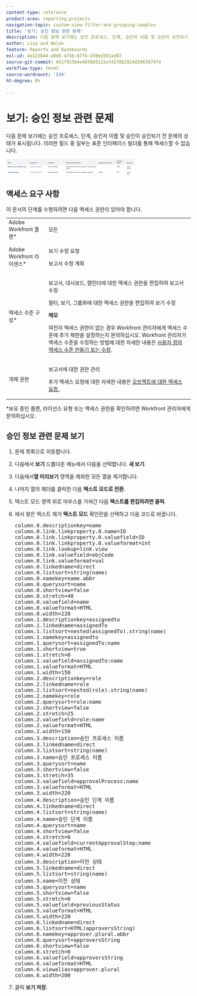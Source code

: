 ```yaml
---
content-type: reference
product-area: reporting;projects
navigation-topic: custom-view-filter-and-grouping-samples
title: '보기: 승인 정보 관련 문제'
description: 다음 문제 보기에는 승인 프로세스, 단계, 승인자 이름 및 승인이 승인되기 전 문제의 상태가 표시됩니다. 이러한 필드 중 일부는 표준 인터페이스 빌더를 통해 액세스할 수 없습니다.
author: Lisa and Nolan
feature: Reports and Dashboards
exl-id: 4e123844-a0d6-474b-87fb-d30ed391ad07
source-git-commit: 661f925b4e485069122ef4278b2914d206387974
workflow-type: tm+mt
source-wordcount: '534'
ht-degree: 0%

---
```


# 보기: 승인 정보 관련 문제

다음 문제 보기에는 승인 프로세스, 단계, 승인자 이름 및 승인이 승인되기 전 문제의 상태가 표시됩니다. 이러한 필드 중 일부는 표준 인터페이스 빌더를 통해 액세스할 수 없습니다.

![custom_issue_view_with_approval_info.png](assets/custom-issue-view-with-approval-info-350x46.png)

## 액세스 요구 사항

이 문서의 단계를 수행하려면 다음 액세스 권한이 있어야 합니다.

<table style="table-layout:auto"> 
 <col> 
 <col> 
 <tbody> 
  <tr> 
   <td role="rowheader">Adobe Workfront 플랜*</td> 
   <td> <p>모든</p> </td> 
  </tr> 
  <tr> 
   <td role="rowheader">Adobe Workfront 라이센스*</td> 
   <td> <p>보기 수정 요청 </p>
   <p>보고서 수정 계획</p> </td> 
  </tr> 
  <tr> 
   <td role="rowheader">액세스 수준 구성*</td> 
   <td> <p>보고서, 대시보드, 캘린더에 대한 액세스 권한을 편집하여 보고서 수정</p> <p>필터, 보기, 그룹화에 대한 액세스 권한을 편집하여 보기 수정</p> <p><b>메모</b>

여전히 액세스 권한이 없는 경우 Workfront 관리자에게 액세스 수준에 추가 제한을 설정하는지 문의하십시오. Workfront 관리자가 액세스 수준을 수정하는 방법에 대한 자세한 내용은 <a href="../../../administration-and-setup/add-users/configure-and-grant-access/create-modify-access-levels.md" class="MCXref xref">사용자 정의 액세스 수준 만들기 또는 수정</a>.</p> </td>
</tr> 
  <tr> 
   <td role="rowheader">개체 권한</td> 
   <td> <p>보고서에 대한 권한 관리</p> <p>추가 액세스 요청에 대한 자세한 내용은 <a href="../../../workfront-basics/grant-and-request-access-to-objects/request-access.md" class="MCXref xref">오브젝트에 대한 액세스 요청 </a>.</p> </td> 
  </tr> 
 </tbody> 
</table>

&#42;보유 중인 플랜, 라이선스 유형 또는 액세스 권한을 확인하려면 Workfront 관리자에게 문의하십시오.

## 승인 정보 관련 문제 보기

1. 문제 목록으로 이동합니다.
1. 다음에서 **보기** 드롭다운 메뉴에서 다음을 선택합니다. **새 보기**.

1. 다음에서&#x200B;**열 미리보기** 영역을 제외한 모든 열을 제거합니다.
1. 나머지 열의 헤더를 클릭한 다음 **텍스트 모드로 전환**.
1. 텍스트 모드 영역 위로 마우스를 가져간 다음 **텍스트를 편집하려면 클릭**.
1. 에서 찾은 텍스트 제거 **텍스트 모드** 확인란을 선택하고 다음 코드로 바꿉니다.
   <pre style="font-style: normal;">column.0.descriptionkey=name<br>column.0.link.linkproperty.0.name=ID<br>column.0.link.linkproperty.0.valuefield=ID<br>column.0.link.linkproperty.0.valueformat=int<br>column.0.link.lookup=link.view<br>column.0.link.valuefield=objCode<br>column.0.link.valueformat=val<br>column.0.linkedname=direct<br>column.0.listsort=string(name)<br>column.0.namekey=name.abbr<br>column.0.querysort=name<br>column.0.shortview=false<br>column.0.stretch=40<br>column.0.valuefield=name<br>column.0.valueformat=HTML<br>column.0.width=220<br>column.1.descriptionkey=assignedto<br>column.1.linkedname=assignedTo<br>column.1.listsort=nested(assignedTo).string(name)<br>column.1.namekey=assignedto<br>column.1.querysort=assignedTo:name<br>column.1.shortview=true<br>column.1.stretch=0<br>column.1.valuefield=assignedTo:name<br>column.1.valueformat=HTML<br>column.1.width=150<br>column.2.descriptionkey=role<br>column.2.linkedname=role<br>column.2.listsort=nested(role).string(name)<br>column.2.namekey=role<br>column.2.querysort=role:name<br>column.2.shortview=false<br>column.2.stretch=25<br>column.2.valuefield=role:name<br>column.2.valueformat=HTML<br>column.2.width=150<br>column.3.description=승인 프로세스 이름<br>column.3.linkedname=direct<br>column.3.listsort=string(name)<br>column.3.name=승인 프로세스 이름<br>column.3.querysort=name<br>column.3.shortview=false<br>column.3.stretch=35<br>column.3.valuefield=approvalProcess:name<br>column.3.valueformat=HTML<br>column.3.width=220<br>column.4.description=승인 단계 이름<br>column.4.linkedname=direct<br>column.4.listsort=string(name)<br>column.4.name=승인 단계 이름<br>column.4.querysort=name<br>column.4.shortview=false<br>column.4.stretch=0<br>column.4.valuefield=currentApprovalStep:name<br>column.4.valueformat=HTML<br>column.4.width=220<br>column.5.description=이전 상태<br>column.5.linkedname=direct<br>column.5.listsort=string(name)<br>column.5.name=이전 상태<br>column.5.querysort=name<br>column.5.shortview=false<br>column.5.stretch=0<br>column.5.valuefield=previousStatus<br>column.5.valueformat=HTML<br>column.5.width=220<br>column.6.linkedname=direct<br>column.6.listsort=HTML(approversString)<br>column.6.namekey=approver.plural.abbr<br>column.6.querysort=approversString<br>column.6.shortview=false<br>column.6.stretch=0<br>column.6.valuefield=approversString<br>column.6.valueformat=HTML<br>column.6.viewalias=approver.plural<br>column.6.width=200<br></pre>

1. 클릭 **보기 저장**.
